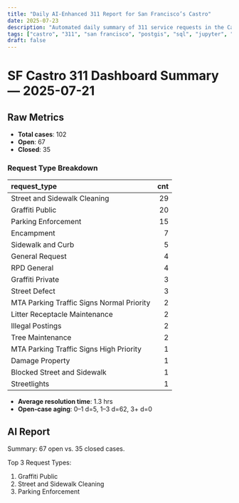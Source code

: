 ```yaml
---
title: "Daily AI-Enhanced 311 Report for San Francisco’s Castro"
date: 2025-07-23
description: "Automated daily summary of 311 service requests in the Castro neighborhood using Python, SQL, PostGIS and the smollm2:1.7b model via a local chat API."
tags: ["castro", "311", "san francisco", "postgis", "sql", "jupyter", "ai", "smollm2", "chat-api"]
draft: false
---
```


# SF Castro 311 Dashboard Summary — 2025-07-21

## Raw Metrics

- **Total cases**: 102
- **Open**:       67
- **Closed**:     35

### Request Type Breakdown

| request_type                              |   cnt |
|:------------------------------------------|------:|
| Street and Sidewalk Cleaning              |    29 |
| Graffiti Public                           |    20 |
| Parking Enforcement                       |    15 |
| Encampment                                |     7 |
| Sidewalk and Curb                         |     5 |
| General Request                           |     4 |
| RPD General                               |     4 |
| Graffiti Private                          |     3 |
| Street Defect                             |     3 |
| MTA Parking Traffic Signs Normal Priority |     2 |
| Litter Receptacle Maintenance             |     2 |
| Illegal Postings                          |     2 |
| Tree Maintenance                          |     2 |
| MTA Parking Traffic Signs High Priority   |     1 |
| Damage Property                           |     1 |
| Blocked Street and Sidewalk               |     1 |
| Streetlights                              |     1 |

- **Average resolution time**: 1.3 hrs
- **Open-case aging**:           0–1 d=5, 1–3 d=62, 3+ d=0

## AI Report

Summary: 67 open vs. 35 closed cases.

Top 3 Request Types:
1. Graffiti Public
2. Street and Sidewalk Cleaning
3. Parking Enforcement
